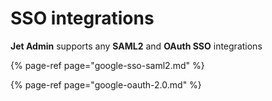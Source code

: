 # SSO integrations

**Jet Admin** supports any **SAML2** and **OAuth SSO** integrations

{% page-ref page="google-sso-saml2.md" %}

{% page-ref page="google-oauth-2.0.md" %}

